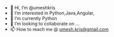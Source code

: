- 👋 Hi, I’m @umeshkris
- 👀 I’m interested in Python,Java,Angular,
- 🌱 I’m currently Python
- 💞️ I’m looking to collaborate on ...
- 📫 How to reach me @ umesh.kris@gmail.com

<!---
umeshkris/umeshkris is a ✨ special ✨ repository because its `README.md` (this file) appears on your GitHub profile.
You can click the Preview link to take a look at your changes.
--->
